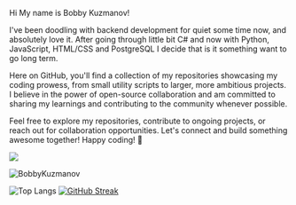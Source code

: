 Hi My name is Bobby Kuzmanov!



I've been doodling with backend development for quiet some time now, and absolutely love it. After going through little bit C# and now with Python, JavaScript, HTML/CSS and PostgreSQL I decide that is it something want to go long term.

Here on GitHub, you'll find a collection of my repositories showcasing my coding prowess, from small utility scripts to larger, more ambitious projects. I believe in the power of open-source collaboration and am committed to sharing my learnings and contributing to the community whenever possible.

Feel free to explore my repositories, contribute to ongoing projects, or reach out for collaboration opportunities. Let's connect and build something awesome together!
Happy coding! 🚀

<p align="left">
  <a href="https://skillicons.dev">
    <img src="https://skillicons.dev/icons?i=python,js,html,css,postgres,pycharm,vscode&perline=12" />
  </a>
</p>

 <img src="https://komarev.com/ghpvc/?username=BobbyKuzmanov&label=Profile%20views&color=0e75b6&style=flat" alt="BobbyKuzmanov" />

![Top Langs](https://github-readme-stats.vercel.app/api/top-langs/?username=BobbyKuzmanov&langs_count=8&layout=compact&hide_border=true&border_radius=10&card_width=350&card_height=150&theme=tokyonight)
[![GitHub Streak](https://streak-stats.demolab.com?user=BobbyKuzmanov&theme=tokyonight&hide_border=true&border_radius=10&card_width=450&card_height=100)](https://git.io/streak-stats)
